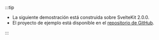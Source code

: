 :::tip

- La siguiente demostración está construida sobre SvelteKit 2.0.0.
- El proyecto de ejemplo está disponible en el [repositorio de GitHub](https://github.com/logto-io/js/tree/HEAD/packages/sveltekit-sample).

:::
